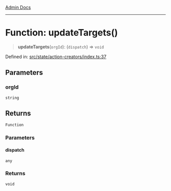 [Admin Docs](/)

***

# Function: updateTargets()

> **updateTargets**(`orgId`): (`dispatch`) => `void`

Defined in: [src/state/action-creators/index.ts:37](https://github.com/abhassen44/talawa-admin/blob/bb7b6d5252385a81ad100b897eb0cba4f7ba10d2/src/state/action-creators/index.ts#L37)

## Parameters

### orgId

`string`

## Returns

`Function`

### Parameters

#### dispatch

`any`

### Returns

`void`
